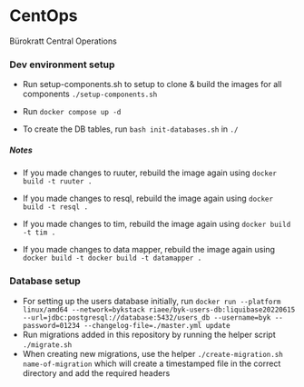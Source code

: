 # CentOps

Bürokratt Central Operations

### Dev environment setup

- Run setup-components.sh to setup to clone & build the images for all components `./setup-components.sh`

- Run `docker compose up -d`

- To create the DB tables, run `bash init-databases.sh` in `./`

##### Notes

- If you made changes to ruuter, rebuild the image again using `docker build -t ruuter .`

- If you made changes to resql, rebuild the image again using `docker build -t resql .`

- If you made changes to tim, rebuild the image again using `docker build -t tim .`

- If you made changes to data mapper, rebuild the image again using `docker build -t docker build -t datamapper .`

### Database setup

- For setting up the users database initially, run
  `docker run --platform linux/amd64 --network=bykstack riaee/byk-users-db:liquibase20220615 --url=jdbc:postgresql://database:5432/users_db --username=byk --password=01234 --changelog-file=./master.yml update`
- Run migrations added in this repository by running the helper script `./migrate.sh`
- When creating new migrations, use the helper `./create-migration.sh name-of-migration` which will create a timestamped file in the correct directory and add the required headers
